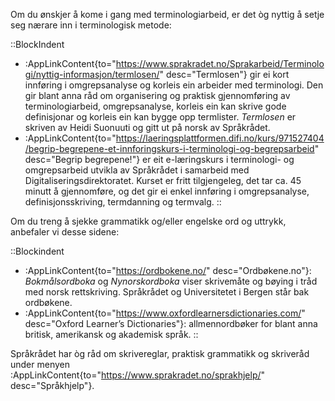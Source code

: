 Om du ønskjer å kome i gang med terminologiarbeid, er det òg nyttig å
setje seg nærare inn i terminologisk metode:

::BlockIndent
- :AppLinkContent{to="https://www.sprakradet.no/Sprakarbeid/Terminologi/nyttig-informasjon/termlosen/"
                 desc="Termlosen"} gir ei kort innføring i
                 omgrepsanalyse og korleis ein arbeider med
                 terminologi. Den gir blant anna råd om organisering
                 og praktisk gjennomføring av terminologiarbeid,
                 omgrepsanalyse, korleis ein kan skrive gode
                 definisjonar og korleis ein kan bygge opp termlister.
                 <i>Termlosen</i> er skriven av Heidi Suonuuti og gitt
                 ut på norsk av Språkrådet.
- :AppLinkContent{to="https://laeringsplattformen.difi.no/kurs/971527404/begrip-begrepene-et-innforingskurs-i-terminologi-og-begrepsarbeid"
                 desc="Begrip begrepene!"} er eit e-læringskurs i
                 terminologi- og omgrepsarbeid utvikla av Språkrådet i
                 samarbeid med Digitaliseringsdirektoratet. Kurset er
                 fritt tilgjengeleg, det tar ca. 45 minutt å
                 gjennomføre, og det gir ei enkel innføring i
                 omgrepsanalyse, definisjonsskriving, termdanning og
                 termvalg.
::

Om du treng å sjekke grammatikk og/eller engelske ord og uttrykk,
anbefaler vi desse sidene:

::Blockindent
- :AppLinkContent{to="https://ordbokene.no/" desc="Ordbøkene.no"}:
                 *Bokmålsordboka* og *Nynorskordboka* viser skrivemåte
                 og bøying i tråd med norsk rettskriving. Språkrådet
                 og Universitetet i Bergen står bak ordbøkene.
- :AppLinkContent{to="https://www.oxfordlearnersdictionaries.com/"
                 desc="Oxford Learner’s Dictionaries"}:
                 allmennordbøker for blant anna britisk, amerikansk og
                 akademisk språk.
::

Språkrådet har òg råd om skrivereglar, praktisk grammatikk og
skriveråd under menyen :AppLinkContent{to="https://www.sprakradet.no/sprakhjelp/"
desc="Språkhjelp"}.
